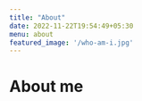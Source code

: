 ```yaml
---
title: "About"
date: 2022-11-22T19:54:49+05:30
menu: about 
featured_image: '/who-am-i.jpg'
---
```



# About me 
